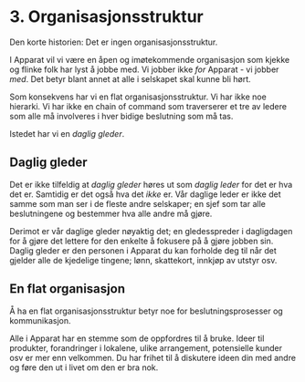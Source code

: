 # 3. Organisasjonsstruktur

Den korte historien:
Det er ingen organisasjonsstruktur.

I Apparat vil vi være en åpen og imøtekommende organisasjon
som kjekke og flinke folk har lyst å jobbe med.
Vi jobber ikke _for_ Apparat - vi jobber _med_.
Det betyr blant annet at alle i selskapet skal kunne bli hørt.

Som konsekvens har vi en flat organisasjonsstruktur.
Vi har ikke noe hierarki.
Vi har ikke en chain of command som traverserer et tre av ledere
som alle må involveres i hver bidige beslutning som må tas.

Istedet har vi en _daglig gleder_.

## Daglig gleder

Det er ikke tilfeldig at _daglig gleder_
høres ut som _daglig leder_
for det er hva det er.
Samtidig er det også hva det _ikke_ er.
Vår daglige leder er ikke det samme som man ser i de fleste andre selskaper;
en sjef som tar alle beslutningene
og bestemmer hva alle andre må gjøre.

Derimot er vår daglige gleder nøyaktig det;
en gledesspreder i dagligdagen for å gjøre det lettere
for den enkelte å fokusere på å gjøre jobben sin.
Daglig gleder er den personen i Apparat du kan forholde deg til
når det gjelder alle de kjedelige tingene;
lønn, skattekort, innkjøp av utstyr osv.

## En flat organisasjon

Å ha en flat organisasjonsstruktur betyr noe for
beslutningsprosesser og kommunikasjon.

Alle i Apparat har en stemme som de oppfordres til å bruke.
Ideer til produkter, forandringer i lokalene,
ulike arrangement, potensielle kunder osv
er mer enn velkommen.
Du har frihet til å diskutere ideen din med andre
og føre den ut i livet om den er bra nok.
